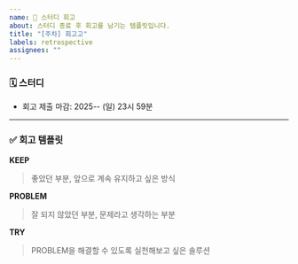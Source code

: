 ```yaml
---
name: 📝 스터디 회고
about: 스터디 종료 후 회고를 남기는 템플릿입니다.
title: "[주차] 회고고"
labels: retrospective
assignees: ""
---
```


### 🗓️ 스터디

- 회고 제출 마감: 2025-- (일) 23시 59분

---

### ✅ 회고 템플릿

**KEEP**

> 좋았던 부분, 앞으로 계속 유지하고 싶은 방식

**PROBLEM**

> 잘 되지 않았던 부분, 문제라고 생각하는 부분

**TRY**

> PROBLEM을 해결할 수 있도록 실천해보고 싶은 솔루션
